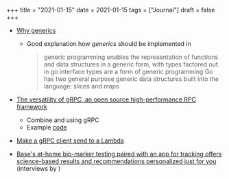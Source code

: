 +++
title = "2021-01-15"
date = 2021-01-15
tags = ["Journal"]
draft = false
+++

-   [Why generics](https://blog.golang.org/why-generics)
    -   Good explanation how _generics_ should be implemented in

        > generic programming enables the representation of functions and data structures in a generic form, with types factored out. in go interface types are a form of generic programming Go has two general purpose generic data structures built into the language: slices and maps

-   [The versatility of gRPC, an open source high-performance RPC framework](https://aws.amazon.com/de/blogs/opensource/the-versatility-of-grpc-an-open-source-high-performance-rpc-framework/)
    -   Combine and using gRPC
    -   Example [code](https://github.com/aws-samples/grpc-examples)
-   [Make a gRPC client send to a Lambda](https://blog.coinbase.com/grpc-to-aws-lambda-is-it-possible-4b29a9171d7f)
-   [Base's at-home bio-marker testing paired with an app for tracking offers science-based results and recommendations personalized just for you](https://daveasprey.com/get-base-761/) (interviews by )